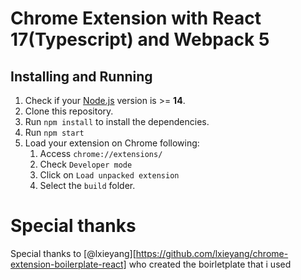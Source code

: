 # Chrome Extension with React 17(Typescript) and Webpack 5

## Installing and Running

1. Check if your [Node.js](https://nodejs.org/) version is >= **14**.
2. Clone this repository.
5. Run `npm install` to install the dependencies.
6. Run `npm start`
7. Load your extension on Chrome following:
   1. Access `chrome://extensions/`
   2. Check `Developer mode`
   3. Click on `Load unpacked extension`
   4. Select the `build` folder.

# Special thanks

Special thanks to [@lxieyang][https://github.com/lxieyang/chrome-extension-boilerplate-react] who created the boirletplate that i used

